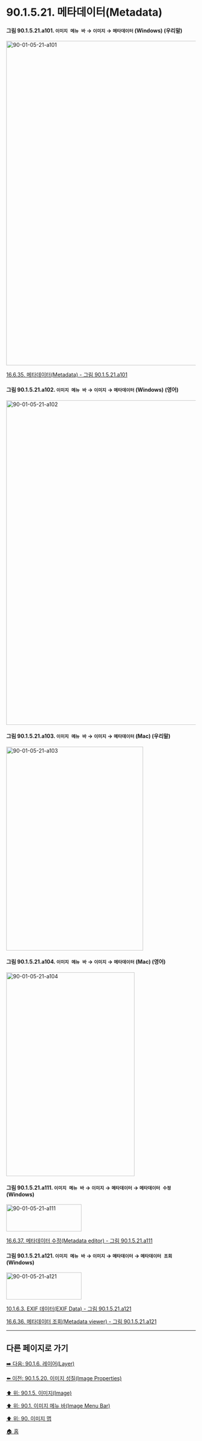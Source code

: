 # 90.1.5.21. 메타데이터(Metadata)

<a id="90-01-05-21-a101"></a>

#### 그림 90.1.5.21.a101. `이미지 메뉴 바` → `이미지` → `메타데이터` (Windows) (우리말)
<img width="637" height="863" alt="90-01-05-21-a101" src="https://github.com/user-attachments/assets/f6f5edd7-ff88-4c6a-a6eb-8f67a2857883" />

[16.6.35. 메타데이터(Metadata) - 그림 90.1.5.21.a101](./16-06-35-metadata.md#90-01-05-21-a101)

<a id="90-01-05-21-a102"></a>

#### 그림 90.1.5.21.a102. `이미지 메뉴 바` → `이미지` → `메타데이터` (Windows) (영어)
<img width="556" height="863" alt="90-01-05-21-a102" src="https://github.com/user-attachments/assets/35fa76b8-6dbb-4afb-83b2-0a35b912883c" />

<a id="90-01-05-21-a103"></a>

#### 그림 90.1.5.21.a103. `이미지 메뉴 바` → `이미지` → `메타데이터` (Mac) (우리말)
<img width="364" height="542" alt="90-01-05-21-a103" src="https://github.com/user-attachments/assets/7e33d9ac-e253-45fa-80f9-ba9ed4f516e2" />

<a id="90-01-05-21-a104"></a>

#### 그림 90.1.5.21.a104. `이미지 메뉴 바` → `이미지` → `메타데이터` (Mac) (영어)
<img width="341" height="542" alt="90-01-05-21-a104" src="https://github.com/user-attachments/assets/66dba4bc-ef09-4f9f-b057-048e3f459426" />

<a id="90-01-05-21-a111"></a>

#### 그림 90.1.5.21.a111. `이미지 메뉴 바` → `이미지` → `메타데이터` → `메타데이터 수정` (Windows)
<img width="200" height="72" alt="90-01-05-21-a111" src="https://github.com/user-attachments/assets/191e6162-7ad9-4d0b-97ae-d0a7d2862300" />

[16.6.37. 메타데이터 수정(Metadata editor) - 그림 90.1.5.21.a111](./16-06-37-metadata-editor.md#90-01-05-21-a111)

<a id="90-01-05-21-a121"></a>

#### 그림 90.1.5.21.a121. `이미지 메뉴 바` → `이미지` → `메타데이터` → `메타데이터 조회` (Windows)
<img width="200" height="72" alt="90-01-05-21-a121" src="https://github.com/user-attachments/assets/2b6df236-4fd7-4481-b127-d577d9ca6935" />

[10.1.6.3. EXIF 데이터(EXIF Data) - 그림 90.1.5.21.a121](./10-01-06-03-exif_data.md#90-01-05-21-a121)

[16.6.36. 메타데이터 조회(Metadata viewer) - 그림 90.1.5.21.a121](./16-06-36-metadata-viewer.md#90-01-05-21-a121)

***

## 다른 페이지로 가기

[➡️ 다음: 90.1.6. 레이어(Layer)](./90-01-06-00-layer.md)

[⬅️ 이전: 90.1.5.20. 이미지 성질(Image Properties)](./90-01-05-20-image_properties.md)

[⬆️ 위: 90.1.5. 이미지(Image)](./90-01-05-00-image.md)

[⬆️ 위: 90.1. 이미지 메뉴 바(Image Menu Bar)](./90-01-00-image-menu-bar.md)

[⬆️ 위: 90. 이미지 맵](./90-00-image-map.md)

[🏠 홈](./00-home.md)